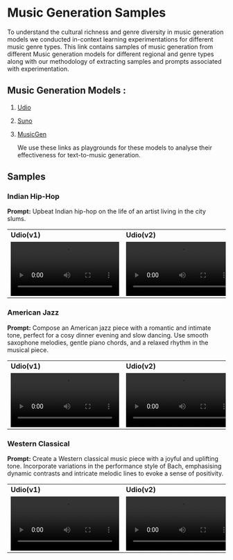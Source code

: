 # Music Generation Samples
To understand the cultural richness and genre diversity in music generation models we conducted in-context learning experimentations for different music genre types. This link contains samples of music generation from different Music generation models for different regional and genre types along with our methodology of extracting samples and prompts associated with experimentation.

## Music Generation Models : 
1. [Udio](https://www.udio.com/)
2. [Suno](https://suno.com/create)
3. [MusicGen](https://huggingface.co/spaces/facebook/MusicGen)
   
   We use these links as playgrounds for these models to analyse their effectiveness for text-to-music generation.

## Samples

### Indian Hip-Hop
**Prompt:** Upbeat Indian hip-hop on the life of an artist living in the city slums.

<div>
  <table>
    <tr>
      <td><strong>Udio(v1)</strong></td>
      <td><strong>Udio(v2)</strong></td>
      <td><strong>MusicGen</strong></td>
      <td><strong>SunoAI(v2)</strong></td>
       <td><strong>SunoAI(v2)</strong></td>
    </tr>
    <tr>
      <td>
        <video controls width="250">
          <source src="https://github.com/atharva20038/aimusicexamples.github.io/blob/master/Song%20Samples/American%20Jazz/Suno_v1.mp3" type="video/mp4">
          Your browser does not support the video tag.
        </video>
      </td>
      <td>
        <video controls width="250">
          <source src="https://github.com/user-attachments/assets/741fe262-cfe2-4ba3-92ad-bd4fe63d8e29" type="video/mp4">
          Your browser does not support the video tag.
        </video>
      </td>
      <td>
        <video controls width="250">
          <source src="https://github.com/user-attachments/assets/cdf12fd8-fb78-4b9c-a35f-5417de3564aa" type="video/mp4">
          Your browser does not support the video tag.
        </video>
      </td>
      <td>
        <video controls width="250">
          <source src="https://github.com/user-attachments/assets/1031e366-4028-4433-8b4e-f26e0794c9b4" type="video/mp4">
          Your browser does not support the video tag.
        </video>
      </td>
      <td>
        <video controls width="250">
          <source src="https://github.com/user-attachments/assets/741fe262-cfe2-4ba3-92ad-bd4fe63d8e29" type="video/mp4">
          Your browser does not support the video tag.
        </video>
      </td>
    </tr>
  </table>
</div>

### American Jazz

**Prompt:** Compose an American jazz piece with a romantic and intimate tone, perfect for a cosy dinner evening and slow dancing. Use smooth saxophone melodies, gentle piano chords, and a relaxed rhythm in the musical piece.

<div>
  <table>
    <tr>
      <td><strong>Udio(v1)</strong></td>
      <td><strong>Udio(v2)</strong></td>
      <td><strong>MusicGen</strong></td>
      <td><strong>SunoAI(v2)</strong></td>
       <td><strong>SunoAI(v2)</strong></td>
    </tr>
    <tr>
      <td>
        <video controls width="250">
          <source src="https://github.com/user-attachments/assets/741fe262-cfe2-4ba3-92ad-bd4fe63d8e29" type="video/mp4">
          Your browser does not support the video tag.
        </video>
      </td>
      <td>
        <video controls width="250">
          <source src="https://github.com/user-attachments/assets/741fe262-cfe2-4ba3-92ad-bd4fe63d8e29" type="video/mp4">
          Your browser does not support the video tag.
        </video>
      </td>
      <td>
        <video controls width="250">
          <source src="https://github.com/user-attachments/assets/cdf12fd8-fb78-4b9c-a35f-5417de3564aa" type="video/mp4">
          Your browser does not support the video tag.
        </video>
      </td>
      <td>
        <video controls width="250">
          <source src="https://github.com/user-attachments/assets/1031e366-4028-4433-8b4e-f26e0794c9b4" type="video/mp4">
          Your browser does not support the video tag.
        </video>
      </td>
      <td>
        <video controls width="250">
          <source src="https://github.com/user-attachments/assets/741fe262-cfe2-4ba3-92ad-bd4fe63d8e29" type="video/mp4">
          Your browser does not support the video tag.
        </video>
      </td>
    </tr>
  </table>
</div>

### Western Classical

**Prompt:** Create a Western classical music piece with a joyful and uplifting tone. Incorporate variations in the performance style of Bach, emphasising dynamic contrasts and intricate melodic lines to evoke a sense of positivity.

<div>
  <table>
    <tr>
      <td><strong>Udio(v1)</strong></td>
      <td><strong>Udio(v2)</strong></td>
      <td><strong>MusicGen</strong></td>
      <td><strong>SunoAI(v2)</strong></td>
       <td><strong>SunoAI(v2)</strong></td>
    </tr>
    <tr>
      <td>
        <video controls width="250">
          <source src="https://github.com/user-attachments/assets/741fe262-cfe2-4ba3-92ad-bd4fe63d8e29" type="video/mp4">
          Your browser does not support the video tag.
        </video>
      </td>
      <td>
        <video controls width="250">
          <source src="https://github.com/user-attachments/assets/741fe262-cfe2-4ba3-92ad-bd4fe63d8e29" type="video/mp4">
          Your browser does not support the video tag.
        </video>
      </td>
      <td>
        <video controls width="250">
          <source src="https://github.com/user-attachments/assets/cdf12fd8-fb78-4b9c-a35f-5417de3564aa" type="video/mp4">
          Your browser does not support the video tag.
        </video>
      </td>
      <td>
        <video controls width="250">
          <source src="https://github.com/user-attachments/assets/1031e366-4028-4433-8b4e-f26e0794c9b4" type="video/mp4">
          Your browser does not support the video tag.
        </video>
      </td>
      <td>
        <video controls width="250">
          <source src="https://github.com/user-attachments/assets/741fe262-cfe2-4ba3-92ad-bd4fe63d8e29" type="video/mp4">
          Your browser does not support the video tag.
        </video>
      </td>
    </tr>
  </table>
</div>


